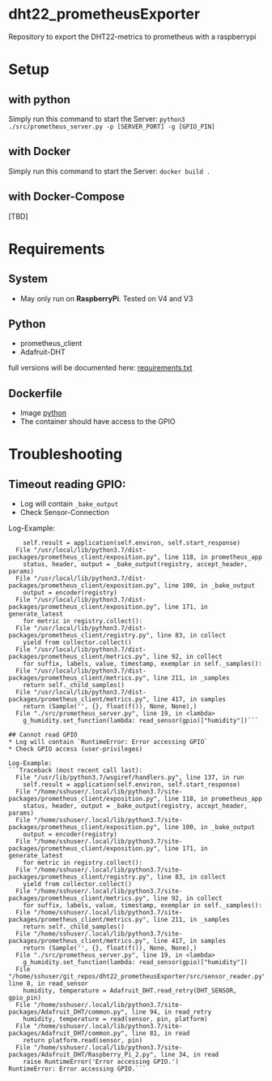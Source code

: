 # dht22_prometheusExporter
Repository to export the DHT22-metrics to prometheus with a raspberrypi

# Setup

## with python

Simply run this command to start the Server:
`python3 ./src/prometheus_server.py -p [SERVER_PORT] -g [GPIO_PIN]`

## with Docker

Simply run this command to start the Server: `docker build .`

## with Docker-Compose

[TBD]

# Requirements

## System

* May only run on **RaspberryPi**. Tested on V4 and V3

## Python

* prometheus_client
* Adafruit-DHT

full versions will be documented here: [requirements.txt](./requirements.txt)

## Dockerfile
* Image [python](https://hub.docker.com/_/python/)
* The container should have access to the GPIO

# Troubleshooting

## Timeout reading GPIO:

* Log will contain `_bake_output`
* Check Sensor-Connection

Log-Example:
```File "/usr/lib/python3.7/wsgiref/handlers.py", line 137, in run
    self.result = application(self.environ, self.start_response)
  File "/usr/local/lib/python3.7/dist-packages/prometheus_client/exposition.py", line 118, in prometheus_app
    status, header, output = _bake_output(registry, accept_header, params)
  File "/usr/local/lib/python3.7/dist-packages/prometheus_client/exposition.py", line 100, in _bake_output
    output = encoder(registry)
  File "/usr/local/lib/python3.7/dist-packages/prometheus_client/exposition.py", line 171, in generate_latest
    for metric in registry.collect():
  File "/usr/local/lib/python3.7/dist-packages/prometheus_client/registry.py", line 83, in collect
    yield from collector.collect()
  File "/usr/local/lib/python3.7/dist-packages/prometheus_client/metrics.py", line 92, in collect
    for suffix, labels, value, timestamp, exemplar in self._samples():
  File "/usr/local/lib/python3.7/dist-packages/prometheus_client/metrics.py", line 211, in _samples
    return self._child_samples()
  File "/usr/local/lib/python3.7/dist-packages/prometheus_client/metrics.py", line 417, in samples
    return (Sample('', {}, float(f()), None, None),)
  File "./src/prometheus_server.py", line 19, in <lambda>
    g_humidity.set_function(lambda: read_sensor(gpio)["humidity"])```

## Cannot read GPIO
* Log will contain `RuntimeError: Error accessing GPIO`
* Check GPIO access (user-privileges)

Log-Example:
```Traceback (most recent call last):
  File "/usr/lib/python3.7/wsgiref/handlers.py", line 137, in run
    self.result = application(self.environ, self.start_response)
  File "/home/sshuser/.local/lib/python3.7/site-packages/prometheus_client/exposition.py", line 118, in prometheus_app
    status, header, output = _bake_output(registry, accept_header, params)
  File "/home/sshuser/.local/lib/python3.7/site-packages/prometheus_client/exposition.py", line 100, in _bake_output
    output = encoder(registry)
  File "/home/sshuser/.local/lib/python3.7/site-packages/prometheus_client/exposition.py", line 171, in generate_latest
    for metric in registry.collect():
  File "/home/sshuser/.local/lib/python3.7/site-packages/prometheus_client/registry.py", line 83, in collect
    yield from collector.collect()
  File "/home/sshuser/.local/lib/python3.7/site-packages/prometheus_client/metrics.py", line 92, in collect
    for suffix, labels, value, timestamp, exemplar in self._samples():
  File "/home/sshuser/.local/lib/python3.7/site-packages/prometheus_client/metrics.py", line 211, in _samples
    return self._child_samples()
  File "/home/sshuser/.local/lib/python3.7/site-packages/prometheus_client/metrics.py", line 417, in samples
    return (Sample('', {}, float(f()), None, None),)
  File "./src/prometheus_server.py", line 19, in <lambda>
    g_humidity.set_function(lambda: read_sensor(gpio)["humidity"])
  File "/home/sshuser/git_repos/dht22_prometheusExporter/src/sensor_reader.py", line 8, in read_sensor
    humidity, temperature = Adafruit_DHT.read_retry(DHT_SENSOR, gpio_pin)
  File "/home/sshuser/.local/lib/python3.7/site-packages/Adafruit_DHT/common.py", line 94, in read_retry
    humidity, temperature = read(sensor, pin, platform)
  File "/home/sshuser/.local/lib/python3.7/site-packages/Adafruit_DHT/common.py", line 81, in read
    return platform.read(sensor, pin)
  File "/home/sshuser/.local/lib/python3.7/site-packages/Adafruit_DHT/Raspberry_Pi_2.py", line 34, in read
    raise RuntimeError('Error accessing GPIO.')
RuntimeError: Error accessing GPIO.```

